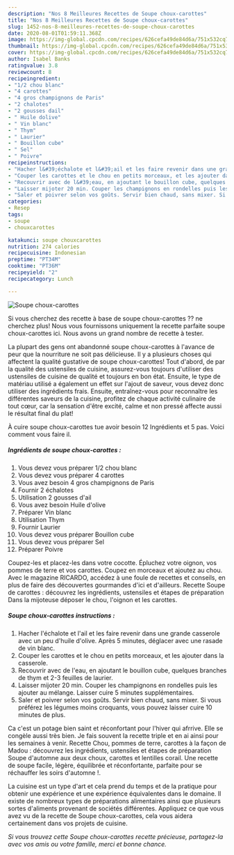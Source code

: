 ```yaml
---
description: "Nos 8 Meilleures Recettes de Soupe choux-carottes"
title: "Nos 8 Meilleures Recettes de Soupe choux-carottes"
slug: 1452-nos-8-meilleures-recettes-de-soupe-choux-carottes
date: 2020-08-01T01:59:11.368Z
image: https://img-global.cpcdn.com/recipes/626cefa49de84d6a/751x532cq70/soupe-choux-carottes-photo-principale-de-la-recette.jpg
thumbnail: https://img-global.cpcdn.com/recipes/626cefa49de84d6a/751x532cq70/soupe-choux-carottes-photo-principale-de-la-recette.jpg
cover: https://img-global.cpcdn.com/recipes/626cefa49de84d6a/751x532cq70/soupe-choux-carottes-photo-principale-de-la-recette.jpg
author: Isabel Banks
ratingvalue: 3.8
reviewcount: 8
recipeingredient:
- "1/2 chou blanc"
- "4 carottes"
- "4 gros champignons de Paris"
- "2 chalotes"
- "2 gousses dail"
- " Huile dolive"
- " Vin blanc"
- " Thym"
- " Laurier"
- " Bouillon cube"
- " Sel"
- " Poivre"
recipeinstructions:
- "Hacher l&#39;échalote et l&#39;ail et les faire revenir dans une grande casserole avec un peu d&#39;huile d&#39;olive. Après 5 minutes, déglacer avec une rasade de vin blanc."
- "Couper les carottes et le chou en petits morceaux, et les ajouter dans la casserole."
- "Recouvrir avec de l&#39;eau, en ajoutant le bouillon cube, quelques branches de thym et 2-3 feuilles de laurier."
- "Laisser mijoter 20 min. Couper les champignons en rondelles puis les ajouter au mélange. Laisser cuire 5 minutes supplémentaires."
- "Saler et poivrer selon vos goûts. Servir bien chaud, sans mixer. Si vous préférez les légumes moins croquants, vous pouvez laisser cuire 10 minutes de plus."
categories:
- Resep
tags:
- soupe
- chouxcarottes

katakunci: soupe chouxcarottes 
nutrition: 274 calories
recipecuisine: Indonesian
preptime: "PT34M"
cooktime: "PT36M"
recipeyield: "2"
recipecategory: Lunch

---
```



![Soupe choux-carottes](https://img-global.cpcdn.com/recipes/626cefa49de84d6a/751x532cq70/soupe-choux-carottes-photo-principale-de-la-recette.jpg)

Si vous cherchez des recette à base de soupe choux-carottes ?? ne cherchez plus! Nous vous fournissons uniquement la recette parfaite soupe choux-carottes ici. Nous avons un grand nombre de recette à tester.

La plupart des gens ont abandonné soupe choux-carottes à l'avance de peur que la nourriture ne soit pas délicieuse. Il y a plusieurs choses qui affectent la qualité gustative de soupe choux-carottes! Tout d'abord, de par la qualité des ustensiles de cuisine, assurez-vous toujours d'utiliser des ustensiles de cuisine de qualité et toujours en bon état. Ensuite, le type de matériau utilisé a également un effet sur l'ajout de saveur, vous devez donc utiliser des ingrédients frais. Ensuite, entraînez-vous pour reconnaître les différentes saveurs de la cuisine, profitez de chaque activité culinaire de tout cœur, car la sensation d'être excité, calme et non pressé affecte aussi le résultat final du plat!

<!--inarticleads1-->

À cuire soupe choux-carottes tue avoir besoin 12 Ingrédients et 5 pas. Voici comment vous faire il.

##### Ingrédients de soupe choux-carottes :

1. Vous devez vous préparer 1/2 chou blanc
1. Vous devez vous préparer 4 carottes
1. Vous avez besoin 4 gros champignons de Paris
1. Fournir 2 échalotes
1. Utilisation 2 gousses d&#39;ail
1. Vous avez besoin  Huile d&#39;olive
1. Préparer  Vin blanc
1. Utilisation  Thym
1. Fournir  Laurier
1. Vous devez vous préparer  Bouillon cube
1. Vous devez vous préparer  Sel
1. Préparer  Poivre


Coupez-les et placez-les dans votre cocotte. Épluchez votre oignon, vos pommes de terre et vos carottes. Coupez en morceaux et ajoutez au chou. Avec le magazine RICARDO, accédez à une foule de recettes et conseils, en plus de faire des découvertes gourmandes d&#39;ici et d&#39;ailleurs. Recette Soupe de carottes : découvrez les ingrédients, ustensiles et étapes de préparation Dans la mijoteuse déposer le chou, l&#39;oignon et les carottes. 

<!--inarticleads2-->

##### Soupe choux-carottes instructions :

1. Hacher l&#39;échalote et l&#39;ail et les faire revenir dans une grande casserole avec un peu d&#39;huile d&#39;olive. Après 5 minutes, déglacer avec une rasade de vin blanc.
1. Couper les carottes et le chou en petits morceaux, et les ajouter dans la casserole.
1. Recouvrir avec de l&#39;eau, en ajoutant le bouillon cube, quelques branches de thym et 2-3 feuilles de laurier.
1. Laisser mijoter 20 min. Couper les champignons en rondelles puis les ajouter au mélange. Laisser cuire 5 minutes supplémentaires.
1. Saler et poivrer selon vos goûts. Servir bien chaud, sans mixer. Si vous préférez les légumes moins croquants, vous pouvez laisser cuire 10 minutes de plus.


Ca c&#39;est un potage bien saint et réconfortant pour l&#39;hiver qui afrrive. Elle se congèle aussi très bien. Je fais souvent la recette triple et en ai ainsi pour les semaines à venir. Recette Chou, pommes de terre, carottes à la façon de Madou : découvrez les ingrédients, ustensiles et étapes de préparation Soupe d&#39;automne aux deux choux, carottes et lentilles corail. Une recette de soupe facile, légère, équilibrée et réconfortante, parfaite pour se réchauffer les soirs d&#39;automne !. 

<!--inarticleads1-->

<p>
La cuisine est un type d'art et cela prend du temps et de la pratique pour obtenir une expérience et une expérience équivalentes dans le domaine. Il existe de nombreux types de préparations alimentaires ainsi que plusieurs sortes d'aliments provenant de sociétés différentes. Appliquez ce que vous avez vu de la recette de Soupe choux-carottes, cela vous aidera certainement dans vos projets de cuisine.
</p>

<p>
<i>Si vous trouvez cette Soupe choux-carottes recette précieuse, partagez-la avec vos amis ou votre famille, merci et bonne chance.</i>
</p>
